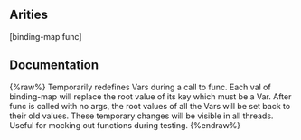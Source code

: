 ## Arities
[binding-map func]

## Documentation
{%raw%}
Temporarily redefines Vars during a call to func.  Each val of
  binding-map will replace the root value of its key which must be
  a Var.  After func is called with no args, the root values of all
  the Vars will be set back to their old values.  These temporary
  changes will be visible in all threads.  Useful for mocking out
  functions during testing.
{%endraw%}
